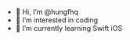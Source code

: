 - 👋 Hi, I’m @hungfhq
- 👀 I’m interested in coding
- 🌱 I’m currently learning Swift iOS

<!---
hungfhq/hungfhq is a ✨ special ✨ repository because its `README.md` (this file) appears on your GitHub profile.
You can click the Preview link to take a look at your changes.
--->
